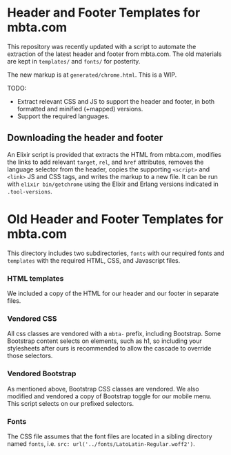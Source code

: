 # Header and Footer Templates for mbta.com

This repository was recently updated with a script to automate the extraction of the latest header and footer from mbta.com. The old materials are kept in `templates/` and `fonts/` for posterity.

The new markup is at `generated/chrome.html`. This is a WIP.

TODO:
* Extract relevant CSS and JS to support the header and footer, in both formatted and minified (+mapped) versions.
* Support the required languages.

## Downloading the header and footer

An Elixir script is provided that extracts the HTML from mbta.com, modifies the links to add relevant `target`, `rel`, and `href` attributes, removes the language selector from the header, copies the supporting `<script>` and `<link>` JS and CSS tags, and writes the markup to a new file. It can be run with `elixir bin/getchrome` using the Elixir and Erlang versions indicated in `.tool-versions`.

# Old Header and Footer Templates for mbta.com

This directory includes two subdirectories, `fonts` with our required fonts and `templates` with the required HTML, CSS, and Javascript files.

### HTML templates
We included a copy of the HTML for our header and our footer in separate files.

### Vendored CSS
All css classes are vendored with a `mbta-` prefix, including Bootstrap. Some Bootstrap content selects on elements, such as h1, so including your stylesheets after ours is recommended to allow the cascade to override those selectors.

### Vendored Bootstrap
As mentioned above, Bootstrap CSS classes are vendored. We also modified and vendored a copy of Bootstrap toggle for our mobile menu. This script selects on our prefixed selectors.

### Fonts
The CSS file assumes that the font files are located in a sibling directory named `fonts`, i.e. `src: url('../fonts/LatoLatin-Regular.woff2')`. 

